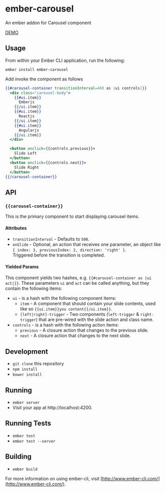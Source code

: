# ember-carousel

An ember addon for Carousel component

[DEMO](http://selvagsz.github.io/ember-carousel)

## Usage

From within your Ember CLI application, run the following:

```no-highlight
ember install ember-carousel
```

Add invoke the component as follows

```handlebars
{{#carousel-container transitionInterval=400 as |ui controls|}}
  <div class="carousel-body">
    {{#ui.item}}
      Emberjs
    {{/ui.item}}
    {{#ui.item}}
      Reactjs
    {{/ui.item}}
    {{#ui.item}}
      Angularjs
    {{/ui.item}}
  </div>

  <button onclick={{controls.previous}}>
    Slide Left
  </button>
  <button onclick={{controls.next}}>
    Slide Right
  </button>
{{/carousel-container}}
```

## API

### `{{carousel-container}}`

This is the primary component to start displaying carousel items.

#### Attributes

- `transitionInterval` - Defaults to `500`.
- `onSlide` - Optional, an action that receives one parameter, an object like `{ index: 3, previousIndex: 2, direction: 'right' }`.  
  Triggered before the transition is completed.

#### Yielded Params

This component yields two hashes, e.g. `{{#carousel-container as |ui act|}}`.
These parameters `ui` and `act` can be called anything, but they contain the following items:

- `ui` - is a hash with the following component items:
  * `item` - A component that should contain your slide contents, used like so `{{ui.item}}you content{{/ui.item}}`.
  * `[left|right]-trigger` - Two components (`left-trigger` & `right-trigger`) that are pre-wired with the slide action and class name.
- `controls` - is a hash with the following action items:
  * `previous` - A closure action that changes to the previous slide.
  * `next` - A closure action that changes to the next slide.


## Development

* `git clone` this repository
* `npm install`
* `bower install`

## Running

* `ember server`
* Visit your app at http://localhost:4200.

## Running Tests

* `ember test`
* `ember test --server`

## Building

* `ember build`

For more information on using ember-cli, visit [http://www.ember-cli.com/](http://www.ember-cli.com/).

